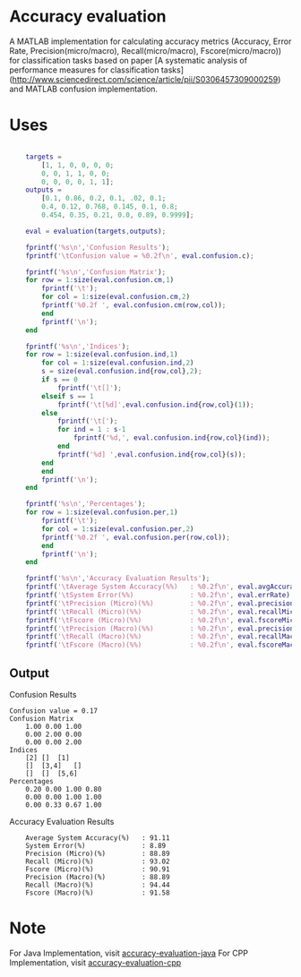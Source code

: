 # Accuracy evaluation
A MATLAB implementation for calculating accuracy metrics (Accuracy, Error Rate, Precision(micro/macro), Recall(micro/macro), Fscore(micro/macro)) for
 classification tasks based on paper [A systematic analysis of performance measures for classification tasks]
 (http://www.sciencedirect.com/science/article/pii/S0306457309000259) and MATLAB confusion implementation.


# Uses

```matlab

	targets =
	    [1, 1, 0, 0, 0, 0;
	    0, 0, 1, 1, 0, 0;
	    0, 0, 0, 0, 1, 1];
	outputs =
	    [0.1, 0.86, 0.2, 0.1, .02, 0.1;
	    0.4, 0.12, 0.768, 0.145, 0.1, 0.8;
	    0.454, 0.35, 0.21, 0.0, 0.89, 0.9999];

	eval = evaluation(targets,outputs);

	fprintf('%s\n','Confusion Results');
	fprintf('\tConfusion value = %0.2f\n', eval.confusion.c);

	fprintf('%s\n','Confusion Matrix');
	for row = 1:size(eval.confusion.cm,1)
	    fprintf('\t');
	    for col = 1:size(eval.confusion.cm,2)
		fprintf('%0.2f ', eval.confusion.cm(row,col));
	    end
	    fprintf('\n');
	end

	fprintf('%s\n','Indices');
	for row = 1:size(eval.confusion.ind,1)
	    for col = 1:size(eval.confusion.ind,2)
		s = size(eval.confusion.ind{row,col},2);
		if s == 0
		    fprintf('\t[]');
		elseif s == 1
		    fprintf('\t[%d]',eval.confusion.ind{row,col}(1));
		else
		    fprintf('\t[');
		    for ind = 1 : s-1
		        fprintf('%d,', eval.confusion.ind{row,col}(ind));
		    end
		    fprintf('%d] ',eval.confusion.ind{row,col}(s));
		end
	    end
	    fprintf('\n');
	end

	fprintf('%s\n','Percentages');
	for row = 1:size(eval.confusion.per,1)
	    fprintf('\t');
	    for col = 1:size(eval.confusion.per,2)
		fprintf('%0.2f ', eval.confusion.per(row,col));
	    end
	    fprintf('\n');
	end

	fprintf('%s\n','Accuracy Evaluation Results');
	fprintf('\tAverage System Accuracy(%%)   : %0.2f\n', eval.avgAccuracy)
	fprintf('\tSystem Error(%%)              : %0.2f\n', eval.errRate)
	fprintf('\tPrecision (Micro)(%%)         : %0.2f\n', eval.precisionMicro)
	fprintf('\tRecall (Micro)(%%)            : %0.2f\n', eval.recallMicro)
	fprintf('\tFscore (Micro)(%%)            : %0.2f\n', eval.fscoreMicro)
	fprintf('\tPrecision (Macro)(%%)         : %0.2f\n', eval.precisionMacro)
	fprintf('\tRecall (Macro)(%%)            : %0.2f\n', eval.recallMacro)
	fprintf('\tFscore (Macro)(%%)            : %0.2f\n', eval.fscoreMacro)
```

Output
--
Confusion Results

    Confusion value = 0.17
    Confusion Matrix
        1.00 0.00 1.00 
        0.00 2.00 0.00 
        0.00 0.00 2.00 
    Indices
        [2]	[]	[1]
        []	[3,4] 	[]
        []	[]	[5,6] 
    Percentages
        0.20 0.00 1.00 0.80 
        0.00 0.00 1.00 1.00 
        0.00 0.33 0.67 1.00 
Accuracy Evaluation Results

        Average System Accuracy(%)   : 91.11
        System Error(%)              : 8.89
        Precision (Micro)(%)         : 88.89
        Recall (Micro)(%)            : 93.02
        Fscore (Micro)(%)            : 90.91
        Precision (Macro)(%)         : 88.89
        Recall (Macro)(%)            : 94.44
        Fscore (Macro)(%)            : 91.58
# Note
For Java Implementation, visit [accuracy-evaluation-java](https://github.com/ashokpant/accuracy-evaluation-java.git)
For CPP Implementation, visit [accuracy-evaluation-cpp](https://github.com/ashokpant/accuracy-evaluation-cpp.git)

